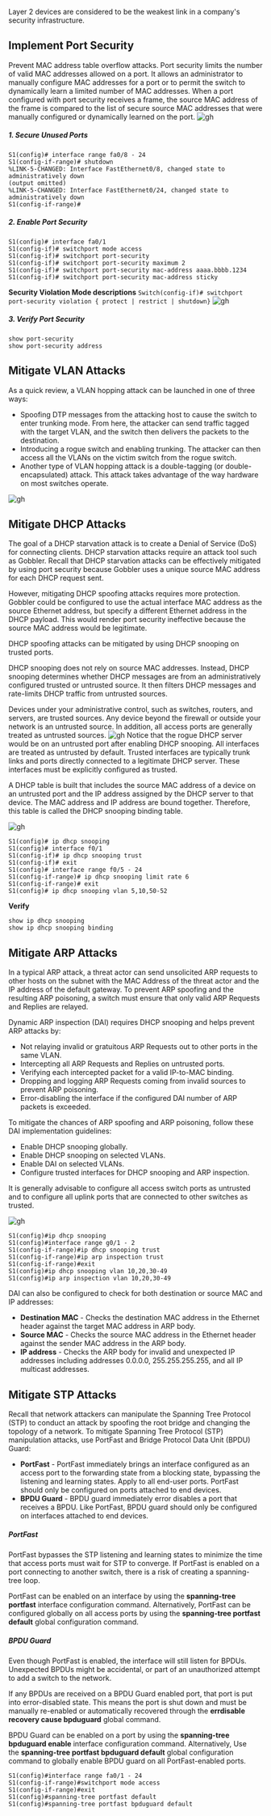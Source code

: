 Layer 2 devices are considered to be the weakest link in a company's security infrastructure.
## Implement Port Security
Prevent MAC address table overflow attacks. Port security limits the number of valid MAC addresses allowed on a port. It allows an administrator to manually configure MAC addresses for a port or to permit the switch to dynamically learn a limited number of MAC addresses. When a port configured with port security receives a frame, the source MAC address of the frame is compared to the list of secure source MAC addresses that were manually configured or dynamically learned on the port.
![gh](https://raw.githubusercontent.com/ndriannazriel04/Advanced-Network-Tech/main/obsidian/images1733264987000ei9946.png)
##### 1. Secure Unused Ports
```
S1(config)# interface range fa0/8 - 24
S1(config-if-range)# shutdown
%LINK-5-CHANGED: Interface FastEthernet0/8, changed state to administratively down
(output omitted)
%LINK-5-CHANGED: Interface FastEthernet0/24, changed state to administratively down
S1(config-if-range)#
```
##### 2. Enable Port Security
```
S1(config)# interface fa0/1
S1(config-if)# switchport mode access
S1(config-if)# switchport port-security
S1(config-if)# switchport port-security maximum 2
S1(config-if)# switchport port-security mac-address aaaa.bbbb.1234
S1(config-if)# switchport port-security mac-address sticky
```

**Security Violation Mode descriptions**
`Switch(config-if)# switchport port-security violation { protect | restrict | shutdown}`
![gh](https://raw.githubusercontent.com/ndriannazriel04/Advanced-Network-Tech/main/obsidian/images1733265560000d97sff.png)

##### 3. Verify Port Security
```
show port-security
show port-security address
```


## Mitigate VLAN Attacks
As a quick review, a VLAN hopping attack can be launched in one of three ways:

- Spoofing DTP messages from the attacking host to cause the switch to enter trunking mode. From here, the attacker can send traffic tagged with the target VLAN, and the switch then delivers the packets to the destination.
- Introducing a rogue switch and enabling trunking. The attacker can then access all the VLANs on the victim switch from the rogue switch.
- Another type of VLAN hopping attack is a double-tagging (or double-encapsulated) attack. This attack takes advantage of the way hardware on most switches operate.

![gh](https://raw.githubusercontent.com/ndriannazriel04/Advanced-Network-Tech/main/obsidian/images1733265829000869kn4.png)


## Mitigate DHCP Attacks
The goal of a DHCP starvation attack is to create a Denial of Service (DoS) for connecting clients. DHCP starvation attacks require an attack tool such as Gobbler. Recall that DHCP starvation attacks can be effectively mitigated by using port security because Gobbler uses a unique source MAC address for each DHCP request sent.

However, mitigating DHCP spoofing attacks requires more protection. Gobbler could be configured to use the actual interface MAC address as the source Ethernet address, but specify a different Ethernet address in the DHCP payload. This would render port security ineffective because the source MAC address would be legitimate.

DHCP spoofing attacks can be mitigated by using DHCP snooping on trusted ports.

DHCP snooping does not rely on source MAC addresses. Instead, DHCP snooping determines whether DHCP messages are from an administratively configured trusted or untrusted source. It then filters DHCP messages and rate-limits DHCP traffic from untrusted sources.

Devices under your administrative control, such as switches, routers, and servers, are trusted sources. Any device beyond the firewall or outside your network is an untrusted source. In addition, all access ports are generally treated as untrusted sources.
![gh](https://raw.githubusercontent.com/ndriannazriel04/Advanced-Network-Tech/main/obsidian/images173326598200097ijfn.png)
Notice that the rogue DHCP server would be on an untrusted port after enabling DHCP snooping. All interfaces are treated as untrusted by default. Trusted interfaces are typically trunk links and ports directly connected to a legitimate DHCP server. These interfaces must be explicitly configured as trusted.

A DHCP table is built that includes the source MAC address of a device on an untrusted port and the IP address assigned by the DHCP server to that device. The MAC address and IP address are bound together. Therefore, this table is called the DHCP snooping binding table.

![gh](https://raw.githubusercontent.com/ndriannazriel04/Advanced-Network-Tech/main/obsidian/images1733266040000exvpyd.png)
```
S1(config)# ip dhcp snooping
S1(config)# interface f0/1
S1(config-if)# ip dhcp snooping trust
S1(config-if)# exit
S1(config)# interface range f0/5 - 24
S1(config-if-range)# ip dhcp snooping limit rate 6
S1(config-if-range)# exit
S1(config)# ip dhcp snooping vlan 5,10,50-52
```

**Verify**
```
show ip dhcp snooping
show ip dhcp snooping binding
```

## Mitigate ARP Attacks
In a typical ARP attack, a threat actor can send unsolicited ARP requests to other hosts on the subnet with the MAC Address of the threat actor and the IP address of the default gateway. To prevent ARP spoofing and the resulting ARP poisoning, a switch must ensure that only valid ARP Requests and Replies are relayed.

Dynamic ARP inspection (DAI) requires DHCP snooping and helps prevent ARP attacks by:

- Not relaying invalid or gratuitous ARP Requests out to other ports in the same VLAN.
- Intercepting all ARP Requests and Replies on untrusted ports.
- Verifying each intercepted packet for a valid IP-to-MAC binding.
- Dropping and logging ARP Requests coming from invalid sources to prevent ARP poisoning.
- Error-disabling the interface if the configured DAI number of ARP packets is exceeded.

To mitigate the chances of ARP spoofing and ARP poisoning, follow these DAI implementation guidelines:

- Enable DHCP snooping globally.
- Enable DHCP snooping on selected VLANs.
- Enable DAI on selected VLANs.
- Configure trusted interfaces for DHCP snooping and ARP inspection.

It is generally advisable to configure all access switch ports as untrusted and to configure all uplink ports that are connected to other switches as trusted.

![gh](https://raw.githubusercontent.com/ndriannazriel04/Advanced-Network-Tech/main/obsidian/images17332664320004br77n.png)

```
S1(config)#ip dhcp snooping
S1(config)#interface range g0/1 - 2
S1(config-if-range)#ip dhcp snooping trust
S1(config-if-range)#ip arp inspection trust
S1(config-if-range)#exit
S1(config)#ip dhcp snooping vlan 10,20,30-49
S1(config)#ip arp inspection vlan 10,20,30-49
```

DAI can also be configured to check for both destination or source MAC and IP addresses:

- **Destination MAC** - Checks the destination MAC address in the Ethernet header against the target MAC address in ARP body.
- **Source MAC** - Checks the source MAC address in the Ethernet header against the sender MAC address in the ARP body.
- **IP address** - Checks the ARP body for invalid and unexpected IP addresses including addresses 0.0.0.0, 255.255.255.255, and all IP multicast addresses.

## Mitigate STP Attacks
Recall that network attackers can manipulate the Spanning Tree Protocol (STP) to conduct an attack by spoofing the root bridge and changing the topology of a network. To mitigate Spanning Tree Protocol (STP) manipulation attacks, use PortFast and Bridge Protocol Data Unit (BPDU) Guard:

- **PortFast** - PortFast immediately brings an interface configured as an access port to the forwarding state from a blocking state, bypassing the listening and learning states. Apply to all end-user ports. PortFast should only be configured on ports attached to end devices.
- **BPDU Guard** - BPDU guard immediately error disables a port that receives a BPDU. Like PortFast, BPDU guard should only be configured on interfaces attached to end devices.

##### PortFast
PortFast bypasses the STP listening and learning states to minimize the time that access ports must wait for STP to converge. If PortFast is enabled on a port connecting to another switch, there is a risk of creating a spanning-tree loop.

PortFast can be enabled on an interface by using the **spanning-tree portfast** interface configuration command. Alternatively, PortFast can be configured globally on all access ports by using the **spanning-tree portfast default** global configuration command.

##### BPDU Guard
Even though PortFast is enabled, the interface will still listen for BPDUs. Unexpected BPDUs might be accidental, or part of an unauthorized attempt to add a switch to the network.

If any BPDUs are received on a BPDU Guard enabled port, that port is put into error-disabled state. This means the port is shut down and must be manually re-enabled or automatically recovered through the **errdisable recovery cause bpduguard** global command.

BPDU Guard can be enabled on a port by using the **spanning-tree bpduguard enable** interface configuration command. Alternatively, Use the **spanning-tree portfast bpduguard default** global configuration command to globally enable BPDU guard on all PortFast-enabled ports.

```
S1(config)#interface range fa0/1 - 24
S1(config-if-range)#switchport mode access
S1(config-if-range)#exit
S1(config)#spanning-tree portfast default
S1(config)#spanning-tree portfast bpduguard default
```
